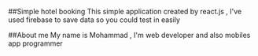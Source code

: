 ##Simple hotel booking 
This simple application created by react.js , I've used firebase to save data so you could test in easily

##About me
My name is Mohammad , I'm web developer and also mobiles app programmer

